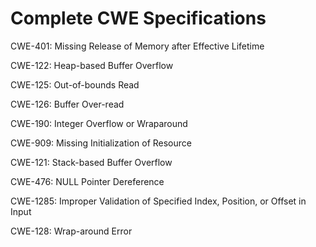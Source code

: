 

# Complete CWE Specifications

CWE-401: Missing Release of Memory after Effective Lifetime

CWE-122: Heap-based Buffer Overflow

CWE-125: Out-of-bounds Read

CWE-126: Buffer Over-read

CWE-190: Integer Overflow or Wraparound

CWE-909: Missing Initialization of Resource

CWE-121: Stack-based Buffer Overflow

CWE-476: NULL Pointer Dereference

CWE-1285: Improper Validation of Specified Index, Position, or Offset in Input

CWE-128: Wrap-around Error